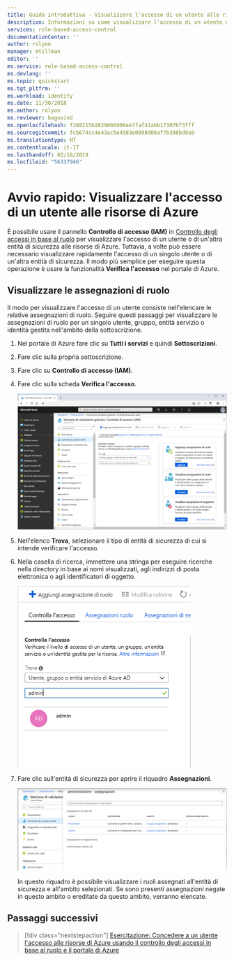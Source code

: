 ```yaml
---
title: Guida introduttiva - Visualizzare l'accesso di un utente alle risorse di Azure | Microsoft Docs
description: Informazioni su come visualizzare l'accesso di un utente o di un'altra entità di sicurezza alle risorse di Azure usando il controllo degli accessi in base al ruolo e il portale di Azure.
services: role-based-access-control
documentationCenter: ''
author: rolyon
manager: mtillman
editor: ''
ms.service: role-based-access-control
ms.devlang: ''
ms.topic: quickstart
ms.tgt_pltfrm: ''
ms.workload: identity
ms.date: 11/30/2018
ms.author: rolyon
ms.reviewer: bagovind
ms.openlocfilehash: f388215b2829066906ee7faf41abb17307bf3fff
ms.sourcegitcommit: fcb674cc4e43ac5e4583e0098d06af7b398bd9a9
ms.translationtype: HT
ms.contentlocale: it-IT
ms.lasthandoff: 02/18/2019
ms.locfileid: "56337946"
---
```

# <a name="quickstart-view-the-access-a-user-has-to-azure-resources"></a>Avvio rapido: Visualizzare l'accesso di un utente alle risorse di Azure

È possibile usare il pannello **Controllo di accesso (IAM)** in [Controllo degli accessi in base al ruolo](overview.md) per visualizzare l'accesso di un utente o di un'altra entità di sicurezza alle risorse di Azure. Tuttavia, a volte può essere necessario visualizzare rapidamente l'accesso di un singolo utente o di un'altra entità di sicurezza. Il modo più semplice per eseguire questa operazione è usare la funzionalità **Verifica l'accesso** nel portale di Azure.

## <a name="view-role-assignments"></a>Visualizzare le assegnazioni di ruolo

 Il modo per visualizzare l'accesso di un utente consiste nell'elencare le relative assegnazioni di ruolo. Seguire questi passaggi per visualizzare le assegnazioni di ruolo per un singolo utente, gruppo, entità servizio o identità gestita nell'ambito della sottoscrizione.

1. Nel portale di Azure fare clic su **Tutti i servizi** e quindi **Sottoscrizioni**.

1. Fare clic sulla propria sottoscrizione.

1. Fare clic su **Controllo di accesso (IAM)**.

1. Fare clic sulla scheda **Verifica l'accesso**.

    ![Controllo di accesso - Scheda Verifica l'accesso](./media/check-access/access-control-check-access.png)

1. Nell'elenco **Trova**, selezionare il tipo di entità di sicurezza di cui si intende verificare l'accesso.

1. Nella casella di ricerca, immettere una stringa per eseguire ricerche nella directory in base ai nomi visualizzati, agli indirizzi di posta elettronica o agli identificatori di oggetto.

    ![Elenco di selezione per la verifica dell'accesso](./media/check-access/check-access-select.png)

1. Fare clic sull'entità di sicurezza per aprire il riquadro **Assegnazioni**.

    ![Riquadro Assegnazioni](./media/check-access/check-access-assignments.png)

    In questo riquadro è possibile visualizzare i ruoli assegnati all'entità di sicurezza e all'ambito selezionati. Se sono presenti assegnazioni negate in questo ambito o ereditate da questo ambito, verranno elencate.

## <a name="next-steps"></a>Passaggi successivi

> [!div class="nextstepaction"]
> [Esercitazione: Concedere a un utente l'accesso alle risorse di Azure usando il controllo degli accessi in base al ruolo e il portale di Azure](quickstart-assign-role-user-portal.md)
